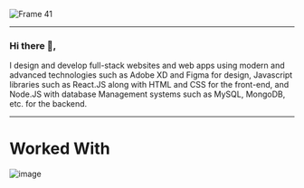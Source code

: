 
![Frame 41](https://user-images.githubusercontent.com/84118928/172309071-7491f936-7a97-47be-b813-9e40554c6162.png)

<hr />

### Hi there 👋,

I design and develop full-stack websites and web apps using modern and advanced technologies such as Adobe XD and Figma for design, Javascript libraries such as React.JS along with HTML and CSS for the front-end, and Node.JS with database Management systems such as MySQL, MongoDB, etc. for the backend.

<hr />

<h1 style={{text-align:"center"}}>Worked With</h1>

![image](https://user-images.githubusercontent.com/84118928/172312015-94bd5be4-4498-48f9-82aa-8834d13ed514.png)
